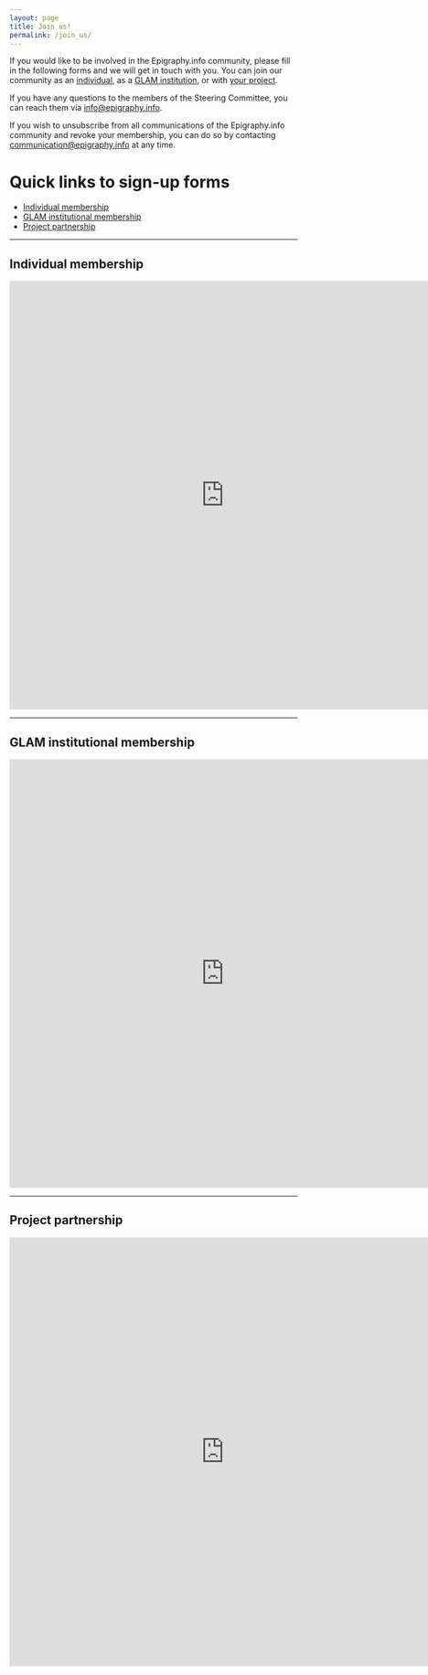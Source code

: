 ```yaml
---
layout: page
title: Join us!
permalink: /join_us/
---
```


If you would like to be involved in the Epigraphy.info community, please fill in the following forms and we will get in touch with you. You can join our community as an [individual](#individual-membership), as a [GLAM institution](#glam-institutional-membership), or with [your project](#project-partnership). 

If you have any questions to the members of the Steering Committee, you can reach them via <a href = "mailto: info@epigraphy.info">info@epigraphy.info</a>. 

If you wish to unsubscribe from all communications of the Epigraphy.info community and revoke your membership, you can do so by contacting <a href = "mailto: communication@epigraphy.info">communication@epigraphy.info</a> at any time.

# Quick links to sign-up forms
- [Individual membership](#members) 
- [GLAM institutional membership](#institutions) 
- [Project partnership](#projects) 

---
<a id="members"></a>
## Individual membership
<iframe src="https://docs.google.com/forms/d/e/1FAIpQLSdH5HVTck16p6ux9YY-XG0vpOcL4Zkkd0WrvTIO-UYGSWZ2oA/viewform?embedded=true" width="750" height="750" frameborder="0.1" marginheight="0" marginwidth="0">Loading…</iframe>

---
<a id="institutions"></a>
## GLAM institutional membership
<iframe src="https://docs.google.com/forms/d/e/1FAIpQLSfdRHDvAKeiriEWpSpUVJ6Xl14_RI6wUSThMxrq-FVfWo81gA/viewform?embedded=true" width="750" height="750" frameborder="0.1" marginheight="0" marginwidth="0">Loading…</iframe>

---
<a id="projects"></a>
## Project partnership
<iframe src="https://docs.google.com/forms/d/e/1FAIpQLSfC4rKJzJgjNtx-bqWQdGczvwMkPBTP2R5gul3fo_C1eKMERA/viewform?embedded=true" width="750" height="750" frameborder="0.1" marginheight="0" marginwidth="0">Loading…</iframe>